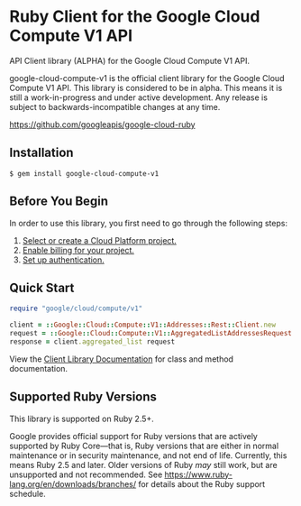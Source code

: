 # Ruby Client for the Google Cloud Compute V1 API

API Client library (ALPHA) for the Google Cloud Compute V1 API.

google-cloud-compute-v1 is the official client library for the Google Cloud Compute V1 API. This library is considered to be in alpha. This means it is still a work-in-progress and under active development. Any release is subject to backwards-incompatible changes at any time.

https://github.com/googleapis/google-cloud-ruby

## Installation

```
$ gem install google-cloud-compute-v1
```

## Before You Begin

In order to use this library, you first need to go through the following steps:

1. [Select or create a Cloud Platform project.](https://console.cloud.google.com/project)
1. [Enable billing for your project.](https://cloud.google.com/billing/docs/how-to/modify-project#enable_billing_for_a_project)
1. [Set up authentication.](AUTHENTICATION.md)

## Quick Start

```ruby
require "google/cloud/compute/v1"

client = ::Google::Cloud::Compute::V1::Addresses::Rest::Client.new
request = ::Google::Cloud::Compute::V1::AggregatedListAddressesRequest.new # (request fields as keyword arguments...)
response = client.aggregated_list request
```

View the [Client Library Documentation](https://cloud.google.com/ruby/docs/reference/google-cloud-compute-v1/latest)
for class and method documentation.

## Supported Ruby Versions

This library is supported on Ruby 2.5+.

Google provides official support for Ruby versions that are actively supported
by Ruby Core—that is, Ruby versions that are either in normal maintenance or
in security maintenance, and not end of life. Currently, this means Ruby 2.5
and later. Older versions of Ruby _may_ still work, but are unsupported and not
recommended. See https://www.ruby-lang.org/en/downloads/branches/ for details
about the Ruby support schedule.
